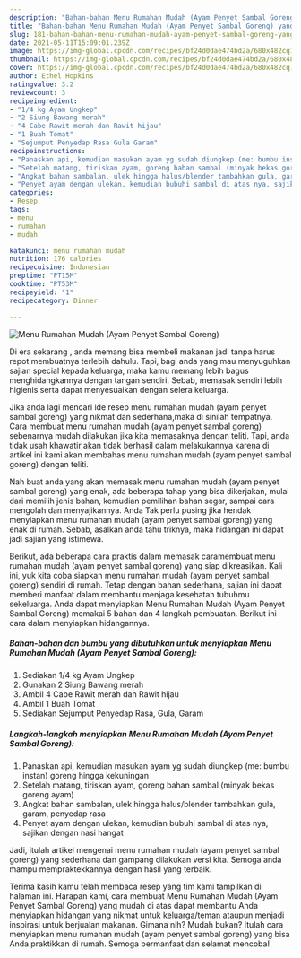 ```yaml
---
description: "Bahan-bahan Menu Rumahan Mudah (Ayam Penyet Sambal Goreng) yang lezat dan Mudah Dibuat"
title: "Bahan-bahan Menu Rumahan Mudah (Ayam Penyet Sambal Goreng) yang lezat dan Mudah Dibuat"
slug: 181-bahan-bahan-menu-rumahan-mudah-ayam-penyet-sambal-goreng-yang-lezat-dan-mudah-dibuat
date: 2021-05-11T15:09:01.239Z
image: https://img-global.cpcdn.com/recipes/bf24d0dae474bd2a/680x482cq70/menu-rumahan-mudah-ayam-penyet-sambal-goreng-foto-resep-utama.jpg
thumbnail: https://img-global.cpcdn.com/recipes/bf24d0dae474bd2a/680x482cq70/menu-rumahan-mudah-ayam-penyet-sambal-goreng-foto-resep-utama.jpg
cover: https://img-global.cpcdn.com/recipes/bf24d0dae474bd2a/680x482cq70/menu-rumahan-mudah-ayam-penyet-sambal-goreng-foto-resep-utama.jpg
author: Ethel Hopkins
ratingvalue: 3.2
reviewcount: 3
recipeingredient:
- "1/4 kg Ayam Ungkep"
- "2 Siung Bawang merah"
- "4 Cabe Rawit merah dan Rawit hijau"
- "1 Buah Tomat"
- "Sejumput Penyedap Rasa Gula Garam"
recipeinstructions:
- "Panaskan api, kemudian masukan ayam yg sudah diungkep (me: bumbu instan) goreng hingga kekuningan"
- "Setelah matang, tiriskan ayam, goreng bahan sambal (minyak bekas goreng ayam)"
- "Angkat bahan sambalan, ulek hingga halus/blender tambahkan gula, garam, penyedap rasa"
- "Penyet ayam dengan ulekan, kemudian bubuhi sambal di atas nya, sajikan dengan nasi hangat"
categories:
- Resep
tags:
- menu
- rumahan
- mudah

katakunci: menu rumahan mudah 
nutrition: 176 calories
recipecuisine: Indonesian
preptime: "PT15M"
cooktime: "PT53M"
recipeyield: "1"
recipecategory: Dinner

---
```



![Menu Rumahan Mudah (Ayam Penyet Sambal Goreng)](https://img-global.cpcdn.com/recipes/bf24d0dae474bd2a/680x482cq70/menu-rumahan-mudah-ayam-penyet-sambal-goreng-foto-resep-utama.jpg)

Di era  sekarang , anda memang bisa membeli makanan jadi tanpa harus repot membuatnya terlebih dahulu. Tapi, bagi anda yang mau menyuguhkan sajian special kepada keluarga, maka kamu memang lebih bagus menghidangkannya dengan tangan sendiri. Sebab, memasak sendiri lebih higienis serta dapat menyesuaikan dengan selera keluarga.

Jika anda lagi mencari ide resep menu rumahan mudah (ayam penyet sambal goreng) yang nikmat dan sederhana,maka di sinilah tempatnya. Cara membuat menu rumahan mudah (ayam penyet sambal goreng)  sebenarnya mudah dilakukan jika kita memasaknya dengan teliti. Tapi, anda tidak usah khawatir akan tidak berhasil dalam melakukannya 
karena di artikel ini kami akan membahas menu rumahan mudah (ayam penyet sambal goreng) dengan teliti.  



Nah buat anda yang akan memasak menu rumahan mudah (ayam penyet sambal goreng) yang enak, ada beberapa tahap yang bisa dikerjakan, mulai dari memilih jenis bahan, kemudian pemilihan bahan segar, sampai cara mengolah dan menyajikannya. Anda Tak perlu pusing jika hendak menyiapkan menu rumahan mudah (ayam penyet sambal goreng) yang enak di rumah. Sebab, asalkan anda  tahu triknya, maka hidangan ini dapat jadi sajian yang istimewa.

Berikut, ada beberapa cara praktis  dalam memasak caramembuat menu rumahan mudah (ayam penyet sambal goreng) yang siap dikreasikan. Kali ini, yuk kita coba siapkan menu rumahan mudah (ayam penyet sambal goreng) sendiri di rumah. Tetap dengan bahan sederhana, sajian ini dapat memberi manfaat dalam membantu menjaga kesehatan tubuhmu sekeluarga. Anda dapat menyiapkan Menu Rumahan Mudah (Ayam Penyet Sambal Goreng) memakai 5 bahan dan 4 langkah pembuatan. Berikut ini cara dalam menyiapkan hidangannya.

<!--inarticleads1-->

##### Bahan-bahan dan bumbu yang dibutuhkan untuk menyiapkan Menu Rumahan Mudah (Ayam Penyet Sambal Goreng):

1. Sediakan 1/4 kg Ayam Ungkep
1. Gunakan 2 Siung Bawang merah
1. Ambil 4 Cabe Rawit merah dan Rawit hijau
1. Ambil 1 Buah Tomat
1. Sediakan Sejumput Penyedap Rasa, Gula, Garam




<!--inarticleads2-->

##### Langkah-langkah menyiapkan Menu Rumahan Mudah (Ayam Penyet Sambal Goreng):

1. Panaskan api, kemudian masukan ayam yg sudah diungkep (me: bumbu instan) goreng hingga kekuningan
1. Setelah matang, tiriskan ayam, goreng bahan sambal (minyak bekas goreng ayam)
1. Angkat bahan sambalan, ulek hingga halus/blender tambahkan gula, garam, penyedap rasa
1. Penyet ayam dengan ulekan, kemudian bubuhi sambal di atas nya, sajikan dengan nasi hangat




Jadi, itulah artikel mengenai  menu rumahan mudah (ayam penyet sambal goreng)  yang sederhana dan gampang dilakukan versi kita. Semoga anda mampu mempraktekkannya dengan hasil yang terbaik. 

Terima kasih kamu telah membaca resep yang tim kami tampilkan di halaman ini. Harapan kami, cara membuat  Menu Rumahan Mudah (Ayam Penyet Sambal Goreng) yang mudah di atas dapat membantu Anda menyiapkan hidangan yang nikmat untuk keluarga/teman ataupun menjadi inspirasi untuk berjualan makanan. Gimana nih? Mudah bukan? Itulah cara menyiapkan menu rumahan mudah (ayam penyet sambal goreng) yang bisa Anda praktikkan di rumah. Semoga bermanfaat dan selamat mencoba!

